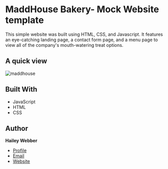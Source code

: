 # MaddHouse Bakery- Mock Website template

This simple website was built using HTML, CSS, and Javascript. It features an eye-catching landing page, a contact form page, and a menu page to view all of the company's mouth-watering treat options.


## A quick view
![maddhouse](https://user-images.githubusercontent.com/85206482/233477196-6d2e7bcc-4d21-430f-b969-b58a18159c7e.gif)
 

## Built With

- JavaScript
- HTML
- CSS



## Author

**Hailey Webber**

- [Profile](https://github.com/hjwebber "Hailey Webber ")
- [Email](mailto:haileyjwebber@gmail.com?subject=Hi "Hi!")
- [Website](https://haileywebber.netlify.app "Welcome")
